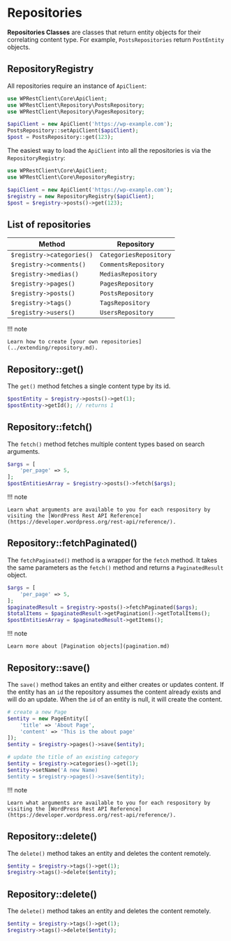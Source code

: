 # Repositories

**Repositories Classes** are classes that return entity objects for their correlating content type. For
example, `PostsRepositories` return `PostEntity` objects.

## RepositoryRegistry

All repositories require an instance of `ApiClient`:

```php
use WPRestClient\Core\ApiClient;
use WPRestClient\Repository\PostsRepository;
use WPRestClient\Repository\PagesRepository;

$apiClient = new ApiClient('https://wp-example.com');
PostsRepository::setApiClient($apiClient);
$post = PostsRepository::get(123);
```

The easiest way to load the `ApiClient` into all the repositories is via the `RepositoryRegistry`:

```php
use WPRestClient\Core\ApiClient;
use WPRestClient\Core\RepositoryRegistry;

$apiClient = new ApiClient('https://wp-example.com');
$registry = new RepositoryRegistry($apiClient);
$post = $registry->posts()->get(123);
```

## List of repositories

| Method                    | Repository             |
|---------------------------|------------------------|
| `$registry->categories()` | `CategoriesRepository` |
| `$registry->comments()`   | `CommentsRepository`   |
| `$registry->medias()`     | `MediasRepository`     |
| `$registry->pages()`      | `PagesRepository`      |
| `$registry->posts()`      | `PostsRepository`      |
| `$registry->tags()`       | `TagsRepository`       |
| `$registry->users()`      | `UsersRepository`      |

!!! note

    Learn how to create [your own repositories](../extending/repository.md).

## Repository::get()

The `get()` method fetches a single content type by its id.

```php
$postEntity = $registry->posts()->get(1);
$postEntity->getId(); // returns 1
```

## Repository::fetch()

The `fetch()` method fetches multiple content types based on search arguments.

```php
$args = [
    'per_page' => 5,
];
$postEntitiesArray = $registry->posts()->fetch($args);
```

!!! note

    Learn what arguments are available to you for each respository by visiting the [WordPress Rest API Reference](https://developer.wordpress.org/rest-api/reference/).

## Repository::fetchPaginated()

The `fetchPaginated()` method is a wrapper for the `fetch` method. It takes the same parameters as the `fetch()` method
and returns a `PaginatedResult` object.

```php
$args = [
    'per_page' => 5,
];
$paginatedResult = $registry->posts()->fetchPaginated($args);
$totalItems = $paginatedResult->getPagination()->getTotalItems();
$postEntitiesArray = $paginatedResult->getItems();
```

!!! note

    Learn more about [Pagination objects](pagination.md)

## Repository::save()

The `save()` method takes an entity and either creates or updates content. If the entity has an `id` the repository
assumes the content already exists and will do an update. When the `id` of an entity is null, it will create the
content.

```php
# create a new Page
$entity = new PageEntity([
    'title' => 'About Page',
    'content' => 'This is the about page'
]);
$entity = $registry->pages()->save($entity);

# update the title of an existing category
$entity = $registry->categories()->get(1);
$entity->setName('A new Name)
$entity = $registry->pages()->save($entity);
```

!!! note

    Learn what arguments are available to you for each respository by visiting the [WordPress Rest API Reference](https://developer.wordpress.org/rest-api/reference/).

## Repository::delete()

The `delete()` method takes an entity and deletes the content remotely.

```php
$entity = $registry->tags()->get(1);
$registry->tags()->delete($entity);
```

## Repository::delete()

The `delete()` method takes an entity and deletes the content remotely.

```php
$entity = $registry->tags()->get(1);
$registry->tags()->delete($entity);
```
